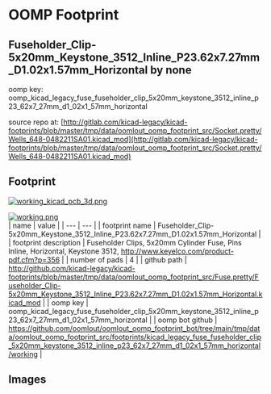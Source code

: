 # OOMP Footprint  
## Fuseholder_Clip-5x20mm_Keystone_3512_Inline_P23.62x7.27mm_D1.02x1.57mm_Horizontal  by none  
  
oomp key: oomp_kicad_legacy_fuse_fuseholder_clip_5x20mm_keystone_3512_inline_p23_62x7_27mm_d1_02x1_57mm_horizontal  
  
source repo at: [http://gitlab.com/kicad-legacy/kicad-footprints/blob/master/tmp/data/oomlout_oomp_footprint_src/Socket.pretty/Wells_648-0482211SA01.kicad_mod](http://gitlab.com/kicad-legacy/kicad-footprints/blob/master/tmp/data/oomlout_oomp_footprint_src/Socket.pretty/Wells_648-0482211SA01.kicad_mod)  
## Footprint  
  
[![working_kicad_pcb_3d.png](working_kicad_pcb_3d_600.png)](working_kicad_pcb_3d.png)  
  
[![working.png](working_600.png)](working.png)  
| name | value | 
| --- | --- | 
| footprint name | Fuseholder_Clip-5x20mm_Keystone_3512_Inline_P23.62x7.27mm_D1.02x1.57mm_Horizontal | 
| footprint description | Fuseholder Clips, 5x20mm Cylinder Fuse, Pins Inline, Horizontal, Keystone 3512, http://www.keyelco.com/product-pdf.cfm?p=356 | 
| number of pads | 4 | 
| github path | http://github.com/kicad-legacy/kicad-footprints/blob/master/tmp/data/oomlout_oomp_footprint_src/Fuse.pretty/Fuseholder_Clip-5x20mm_Keystone_3512_Inline_P23.62x7.27mm_D1.02x1.57mm_Horizontal.kicad_mod | 
| oomp key | oomp_kicad_legacy_fuse_fuseholder_clip_5x20mm_keystone_3512_inline_p23_62x7_27mm_d1_02x1_57mm_horizontal | 
| oomp bot github | https://github.com/oomlout/oomlout_oomp_footprint_bot/tree/main/tmp/data/oomlout_oomp_footprint_src/footprints/kicad_legacy_fuse_fuseholder_clip_5x20mm_keystone_3512_inline_p23_62x7_27mm_d1_02x1_57mm_horizontal/working | 
## Images  
